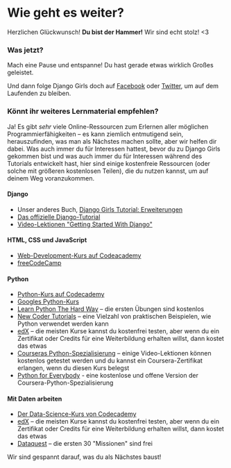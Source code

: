 # Wie geht es weiter?

Herzlichen Glückwunsch! **Du bist der Hammer!** Wir sind echt stolz! <3

### Was jetzt?

Mach eine Pause und entspanne! Du hast gerade etwas wirklich Großes geleistet.

Und dann folge Django Girls doch auf [Facebook](http://facebook.com/djangogirls) oder [Twitter](https://twitter.com/djangogirls), um auf dem Laufenden zu bleiben.

### Könnt ihr weiteres Lernmaterial empfehlen?

Ja! Es gibt *sehr* viele Online-Ressourcen zum Erlernen aller möglichen Programmierfähigkeiten – es kann ziemlich entmutigend sein, herauszufinden, was man als Nächstes machen sollte, aber wir helfen dir dabei. Was auch immer du für Interessen hattest, bevor du zu Django Girls gekommen bist und was auch immer du für Interessen während des Tutorials entwickelt hast, hier sind einige kostenfreie Ressourcen (oder solche mit größeren kostenlosen Teilen), die du nutzen kannst, um auf deinem Weg voranzukommen.

#### Django

- Unser anderes Buch, [Django Girls Tutorial: Erweiterungen](https://tutorial-extensions.djangogirls.org/)
- [Das offizielle Django-Tutorial](https://docs.djangoproject.com/en/2.2/intro/tutorial01/)
- [Video-Lektionen "Getting Started With Django"](http://www.gettingstartedwithdjango.com/)

#### HTML, CSS und JavaScript

- [Web-Development-Kurs auf Codeacademy](https://www.codecademy.com/learn/paths/web-development)
- [freeCodeCamp](https://www.freecodecamp.org/)

#### Python

- [Python-Kurs auf Codecademy](https://www.codecademy.com/learn/learn-python)
- [Googles Python-Kurs](https://developers.google.com/edu/python/)
- [Learn Python The Hard Way](http://learnpythonthehardway.org/book/) – die ersten Übungen sind kostenlos
- [New Coder Tutorials](http://newcoder.io/tutorials/) – eine Vielzahl von praktischen Beispielen, wie Python verwendet werden kann
- [edX](https://www.edx.org/course?search_query=python) – die meisten Kurse kannst du kostenfrei testen, aber wenn du ein Zertifikat oder Credits für eine Weiterbildung erhalten willst, dann kostet das etwas
- [Courseras Python-Spezialisierung](https://www.coursera.org/specializations/python) – einige Video-Lektionen können kostenlos getestet werden und du kannst ein Coursera-Zertifikat erlangen, wenn du diesen Kurs belegst
- [Python for Everybody](https://www.py4e.com/) - eine kostenlose und offene Version der Coursera-Python-Spezialisierung

#### Mit Daten arbeiten

- [Der Data-Science-Kurs von Codecademy](https://www.codecademy.com/learn/paths/data-science)
- [edX](https://www.edx.org/course/?search_query=python&subject=Data%20Analysis%20%26%20Statistics) – die meisten Kurse kannst du kostenfrei testen, aber wenn du ein Zertifikat oder Credits für eine Weiterbildung erhalten willst, dann kostet das etwas
- [Dataquest](https://www.dataquest.io/) – die ersten 30 "Missionen" sind frei

Wir sind gespannt darauf, was du als Nächstes baust!